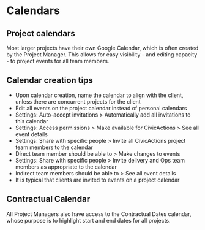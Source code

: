 # Calendars

## Project calendars

Most larger projects have their own Google Calendar, which is often created by the Project Manager. This allows for easy visibility - and editing capacity - to project events for all team members.

## Calendar creation tips

-   Upon calendar creation, name the calendar to align with the client, unless there are concurrent projects for the client
-   Edit all events on the project calendar instead of personal calendars
-   Settings: Auto-accept invitations > Automatically add all invitations to this calendar
-   Settings: Access permissions > Make available for CivicActions > See all event details
-   Settings: Share with specific people > Invite all CivicActions project team members to the calendar
-   Direct team member should be able to > Make changes to events
-   Settings: Share with specific people > Invite delivery and Ops team members as appropriate to the calendar
-   Indirect team members should be able to > See all event details
-   It is typical that clients are invited to events on a project calendar

## Contractual Calendar

All Project Managers also have access to the Contractual Dates calendar, whose purpose is to highlight start and end dates for all projects.

